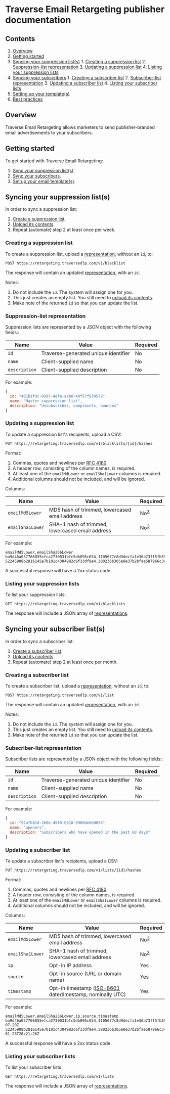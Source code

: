 # Traverse Email Retargeting publisher documentation


## Contents

  1. [Overview](#overview)
  2. [Getting started](#getting-started)
  3. [Syncing your suppression list(s)](#syncing-your-suppression-lists)
    1. [Creating a suppression list](#creating-a-suppression-list)
    2. [Suppression-list representation](#suppression-list-representation)
    3. [Updating a suppression list](#updating-a-suppression-list)
    4. [Listing your suppression lists](#listing-your-suppression-lists)
  4. [Syncing your subscribers](#syncing-your-subscribers)
    1. [Creating a subscriber list](#creating-a-subscriber-list)
    2. [Subscriber-list representation](#subscriber-list-representation)
    3. [Updating a subscriber list](#updating-a-subscriber-list)
    4. [Listing your subscriber lists](#listing-your-subscriber-lists)
  5. [Setting up your template(s)](#setting-up-your-templates)
  6. [Best practices](#best-practices)

## Overview

Traverse Email Retargeting allows marketers to send publisher-branded email advertisements to your subscribers.

## Getting started

To get started with Traverse Email Retargeting:

 1. [Sync your suppression list(s)](#syncing-your-suppression-lists).
 2. [Sync your subscribers](#syncing-your-subscribers).
 3. [Set up your email template(s)](#setting-up-your-templates).

## Syncing your suppression list(s)

In order to sync a suppression list:

 1. [Create a suppression list](#creating-a-suppression-list).
 2. [Upload its contents](#updating-a-suppression-list).
 3. Repeat (automate) step 2 at least once per week.

### Creating a suppression list

To create a suppression list, upload a [representation](#suppression-list-representation), without an `id`, to:
```
POST https://retargeting.traversedlp.com/v1/blacklist
```

The response will contain an updated [representation](#suppression-list-representation), with an `id`.

Notes:

 1. Do not include the `id`. The system will assign one for you.
 2. This just creates an empty list. You still need to [upload its contents](#updating-a-suppression-list).
 3. Make note of the returned `id` so that you can update the list.

### Suppression-list representation

Suppression lists are represented by a JSON object with the following fields::

| Name          | Value                                | Required |
| ------------- |--------------------------------------|----------|
| `id`          | Traverse-generated unique identifier | No       |
| `name`        | Client-supplied name                 | No       |
| `description` | Client-supplied description          | No       |

For example:

```javascript
{
  id: "401b1f0c-0307-4efa-aab0-49f57f930572",
  name: "Master suppression list",
  description: "Unsubscribes, complaints, bounces"
}
```

### Updating a suppression list

To update a suppression list's recipients, upload a CSV:
```
PUT https://retargeting.traversedlp.com/v1/blacklists/{id}/hashes
```

Format:

 1. Commas, quotes and newlines per <a href="https://tools.ietf.org/html/rfc4180">RFC 4180</a>.
 2. A  header row, consisting of the column names, is required.
 3. <a id="f1">At least one of the `emailMdLower` or `emailSha1Lower` columns is required.</a>
 4. Additional columns should not be included, and will be ignored.

Columns:

| Name             | Value                                           | Required                |
|------------------|-------------------------------------------------|-------------------------|
| `emailMd5Lower`  | MD5 hash of trimmed, lowercased email address   | No<sup id="a1">[3](#f1) |
| `emailSha1Lower` | SHA-1 hash of trimmed, lowercased email address | No<sup id="a1">[3](#f1) |

For example:
```
emailMd5Lower,emailSha256Lower
ba9d46a037766855efca2730031bfc5db095c654,1105677c8d9decfa1e36a73ff5fb5531
52245908b2816145e7b101c4304982c6f33df9e4,380236b305e0e37b2bfae587966c34e2
```

A successful response will have a 2xx status code.

### Listing your suppression lists

To list your suppression lists:
```
GET https://retargeting.traversedlp.com/v1/blacklists
```

The response will include a JSON array of [representations](#suppression-list-representation).

## Syncing your subscriber list(s)

In order to sync a subscriber list:

 1. [Create a subscriber list](#creating-a-subscriber-list).
 2. [Upload its contents](#updating-a-subscriber-list).
 3. Repeat (automate) step 2 at least once per month.

### Creating a subscriber list

To create a subscriber list, upload a [representation](#subscriber-list-representation), without an `id`, to:
```
POST https://retargeting.traversedlp.com/v1/list
```

The response will contain an updated [representation](#subscriber-list-representation), with an `id`.

Notes:

 1. Do not include the `id`. The system will assign one for you.
 2. This just creates an empty list. You still need to [upload its contents](#updating-a-subscriber-list).
 3. Make note of the returned `id` so that you can update the list.

### Subscriber-list representation

Subscriber lists are represented by a JSON object with the following fields::

| Name          | Value                                | Required |
| ------------- |--------------------------------------|----------|
| `id`          | Traverse-generated unique identifier | No       |
| `name`        | Client-supplied name                 | No       |
| `description` | Client-supplied description          | No       |

For example:

```javascript
{
  id: "92afb81d-260e-49f0-b918-9960de0dd056",
  name: "openers",
  description: "Subscribers who have opened in the past 60 days"
}
```

### Updating a subscriber list

To update a subscriber list's recipients, upload a CSV:
```
PUT https://retargeting.traversedlp.com/v1/lists/{id}/hashes
```

Format:

 1. Commas, quotes and newlines per <a href="https://tools.ietf.org/html/rfc4180">RFC 4180</a>.
 2. A  header row, consisting of the column names, is required.
 3. <a id="f1">At least one of the `emailMdLower` or `emailSha1Lower` columns is required.</a>
 4. Additional columns should not be included, and will be ignored.

Columns:

| Name             | Value                                           | Required                |
|------------------|-------------------------------------------------|-------------------------|
| `emailMd5Lower`  | MD5 hash of trimmed, lowercased email address   | No<sup id="a1">[3](#f1) |
| `emailSha1Lower` | SHA-1 hash of trimmed, lowercased email address | No<sup id="a1">[3](#f1) |
| `ip`             | Opt-in IP address                               | Yes                     |
| `source`         | Opt-in source (URL or domain name)              | Yes                     |
| `timestamp`      | Opt-in timestamp (<a href="https://en.wikipedia.org/wiki/ISO_8601">ISO-8601</a> date/timestamp, nominally UTC) | Yes |

For example:
```
emailMd5Lower,emailSha256Lower,ip,source,timestamp
ba9d46a037766855efca2730031bfc5db095c654,1105677c8d9decfa1e36a73ff5fb5531,1.2.3.4,example.com,2016-07-20Z
52245908b2816145e7b101c4304982c6f33df9e4,380236b305e0e37b2bfae587966c34e2,5.6.7.8,example.com,2015-01-23T20:21:26Z
```

A successful response will have a 2xx status code.

### Listing your subscriber lists

To list your subscriber lists:
```
GET https://retargeting.traversedlp.com/v1/lists
```

The response will include a JSON array of [representations](#subscriber-list-representation).
